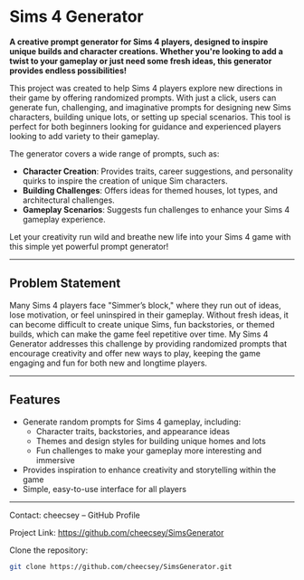 # Sims 4 Generator

**A creative prompt generator for Sims 4 players, designed to inspire unique builds and character creations. Whether you're looking to add a twist to your gameplay or just need some fresh ideas, this generator provides endless possibilities!**

This project was created to help Sims 4 players explore new directions in their game by offering randomized prompts. With just a click, users can generate fun, challenging, and imaginative prompts for designing new Sims characters, building unique lots, or setting up special scenarios. This tool is perfect for both beginners looking for guidance and experienced players looking to add variety to their gameplay.

The generator covers a wide range of prompts, such as:
- **Character Creation**: Provides traits, career suggestions, and personality quirks to inspire the creation of unique Sim characters.
- **Building Challenges**: Offers ideas for themed houses, lot types, and architectural challenges.
- **Gameplay Scenarios**: Suggests fun challenges to enhance your Sims 4 gameplay experience.

Let your creativity run wild and breathe new life into your Sims 4 game with this simple yet powerful prompt generator!

---

## Problem Statement

Many Sims 4 players face "Simmer’s block," where they run out of ideas, lose motivation, or feel uninspired in their gameplay. Without fresh ideas, it can become difficult to create unique Sims, fun backstories, or themed builds, which can make the game feel repetitive over time. My Sims 4 Generator addresses this challenge by providing randomized prompts that encourage creativity and offer new ways to play, keeping the game engaging and fun for both new and longtime players.

---

## Features

- Generate random prompts for Sims 4 gameplay, including:
  - Character traits, backstories, and appearance ideas
  - Themes and design styles for building unique homes and lots
  - Fun challenges to make your gameplay more interesting and immersive
- Provides inspiration to enhance creativity and storytelling within the game
- Simple, easy-to-use interface for all players

---

Contact:
cheecsey – GitHub Profile

Project Link: https://github.com/cheecsey/SimsGenerator

Clone the repository:
   ```bash
   git clone https://github.com/cheecsey/SimsGenerator.git

